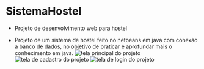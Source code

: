 # SistemaHostel

* Projeto de desenvolvimento web para hostel

* Projeto de um sistema de hostel feito no netbeans em java com conexão a banco de dados, no objetivo de praticar e aprofundar mais o conhecimento em java. 
![tela principal do projeto](https://user-images.githubusercontent.com/91083215/165670894-580c3525-9000-42da-acec-54fda6df11a0.png)
![tela de cadastro do projeto](https://user-images.githubusercontent.com/91083215/165670898-02557592-c35c-417a-a58c-29fbb8f45dab.png)
![tela de login do projeto](https://user-images.githubusercontent.com/91083215/165670893-9e9be929-5163-424a-b806-beacfec1f633.png)
